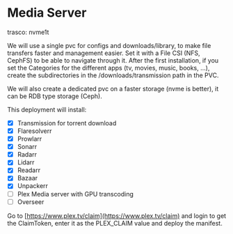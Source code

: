 # Media Server

trasco: nvme1t

We will use a single pvc for configs and downloads/library, to make file transfers faster and management easier. Set it with a File CSI (NFS, CephFS) to be able to navigate through it.
After the first installation, if you set the Categories for the different apps (tv, movies, music, books, ...), create the subdirectories in the /downloads/transmission path in the PVC.

We will also create a dedicated pvc on a faster storage (nvme is better), it can be RDB type storage (Ceph).

This deployment will install:

- [x] Transmission for torrent download
- [x] Flaresolverr
- [x] Prowlarr
- [x] Sonarr
- [x] Radarr
- [x] Lidarr
- [x] Readarr
- [x] Bazaar
- [x] Unpackerr
- [ ] Plex Media server with GPU transcoding
- [ ] Overseer

Go to [https://www.plex.tv/claim](https://www.plex.tv/claim) and login to get the ClaimToken, enter it as the PLEX_CLAIM value and deploy the manifest.
